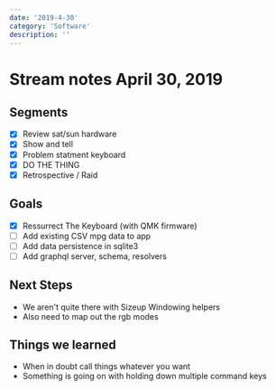 ```yaml
---
date: '2019-4-30'
category: 'Software'
description: ''
---
```


# Stream notes April 30, 2019

## Segments

- [x] Review sat/sun hardware
- [x] Show and tell
- [x] Problem statment keyboard
- [x] DO THE THING
- [x] Retrospective / Raid

## Goals

- [x] Ressurrect The Keyboard (with QMK firmware)
- [ ] Add existing CSV mpg data to app
- [ ] Add data persistence in sqlite3
- [ ] Add graphql server, schema, resolvers

## Next Steps

- We aren't quite there with Sizeup Windowing helpers
- Also need to map out the rgb modes

## Things we learned

- When in doubt call things whatever you want
- Something is going on with holding down multiple command keys
